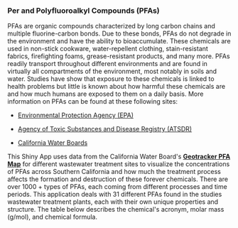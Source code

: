 
### Per and Polyfluoroalkyl Compounds (PFAs)

PFAs are organic compounds characterized by long carbon chains and multiple fluorine-carbon bonds. Due to these bonds, PFAs do not degrade in the environment and have the ability to bioaccumulate. These chemicals are used in non-stick cookware, water-repellent clothing, stain-resistant fabrics, firefighting foams, grease-resistant products, and many more. PFAs readily transport throughout different environments and are found in virtually all compartments of the environment, most notably in soils and water. Studies have show that exposure to these chemicals is linked to health problems but little is known about how harmful these chemicals are and how much humans are exposed to them on a daily basis. More information on PFAs can be found at these following sites:

- [Environmental Protection Agency (EPA)](https://www.epa.gov/pfas/pfas-explained)
 
- [Agency of Toxic Substances and Disease Registry (ATSDR)](https://www.atsdr.cdc.gov/pfas/health-effects/overview.html#:~:text=PFAS%20are%20man%2Dmade%20chemicals,grease%2C%20water%2C%20and%20oil)

- [California Water Boards](https://www.waterboards.ca.gov/pfas/background.html)


This Shiny App uses data from the California Water Board's **[Geotracker PFA Map](https://geotracker.waterboards.ca.gov/map/pfas_map)** for different wastewater treatment sites to visualize the concentrations of PFAs across Southern California and how much the treatment process affects the formation and destruction of these forever chemicals. There are over 1000 + types of PFAs, each coming from different processes and time periods. This application deals with 31 different PFAs found in the studies wastewater treatment plants, each with their own unique properties and structure. The table below describes the chemical's acronym, molar mass (g/mol), and chemical formula.


